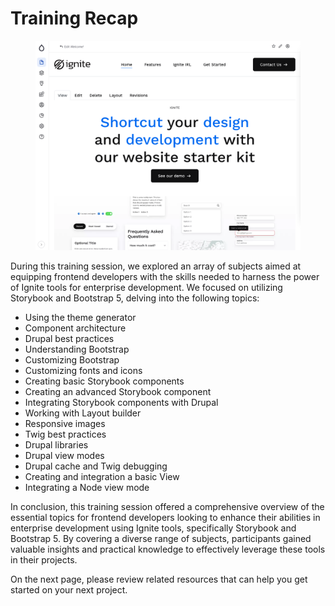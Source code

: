 # Training Recap

<figure><img src="../.gitbook/assets/Screen Shot 2023-06-26 at 3.48.14 PM.png" alt=""><figcaption></figcaption></figure>

During this training session, we explored an array of subjects aimed at equipping frontend developers with the skills needed to harness the power of Ignite tools for enterprise development. We focused on utilizing Storybook and Bootstrap 5, delving into the following topics:

* Using the theme generator
* Component architecture
* Drupal best practices
* Understanding Bootstrap
* Customizing Bootstrap
* Customizing fonts and icons
* Creating basic Storybook components
* Creating an advanced Storybook component
* Integrating Storybook components with Drupal
* Working with Layout builder
* Responsive images
* Twig best practices
* Drupal libraries
* Drupal view modes
* Drupal cache and Twig debugging
* Creating and integration a basic View
* Integrating a Node view mode

In conclusion, this training session offered a comprehensive overview of the essential topics for frontend developers looking to enhance their abilities in enterprise development using Ignite tools, specifically Storybook and Bootstrap 5. By covering a diverse range of subjects, participants gained valuable insights and practical knowledge to effectively leverage these tools in their projects.

On the next page, please review related resources that can help you get started on your next project.
